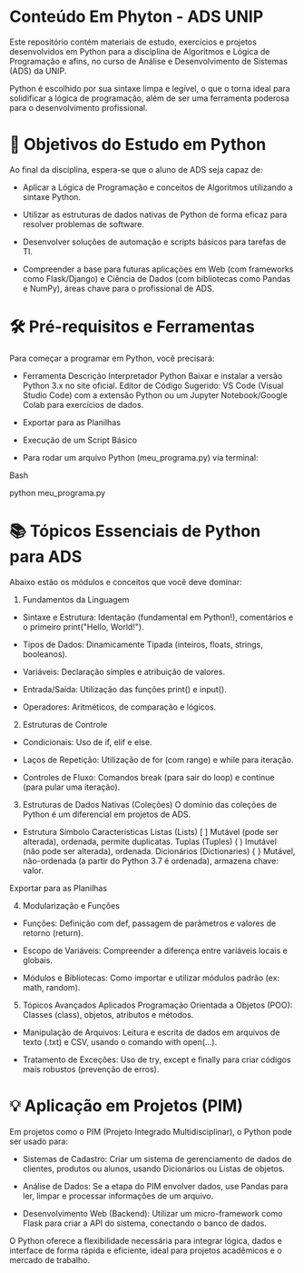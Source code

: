 # Conteúdo Em Phyton - ADS UNIP

Este repositório contém materiais de estudo, exercícios e projetos desenvolvidos em Python para a disciplina de Algoritmos e Lógica de Programação e afins, no curso de Análise e Desenvolvimento de Sistemas (ADS) da UNIP.

Python é escolhido por sua sintaxe limpa e legível, o que o torna ideal para solidificar a lógica de programação, além de ser uma ferramenta poderosa para o desenvolvimento profissional.

# 🎯 Objetivos do Estudo em Python
Ao final da disciplina, espera-se que o aluno de ADS seja capaz de:

  + Aplicar a Lógica de Programação e conceitos de Algoritmos utilizando a sintaxe Python.

  + Utilizar as estruturas de dados nativas de Python de forma eficaz para resolver problemas de software.

  + Desenvolver soluções de automação e scripts básicos para tarefas de TI.

  + Compreender a base para futuras aplicações em Web (com frameworks como Flask/Django) e Ciência de Dados (com bibliotecas como Pandas e NumPy), áreas chave para o profissional de ADS.

# 🛠️ Pré-requisitos e Ferramentas
Para começar a programar em Python, você precisará:

  + Ferramenta	Descrição
Interpretador Python	Baixar e instalar a versão Python 3.x no site oficial.
Editor de Código	Sugerido: VS Code (Visual Studio Code) com a extensão Python ou um Jupyter Notebook/Google Colab para exercícios de dados.

  + Exportar para as Planilhas
  + Execução de um Script Básico
  + Para rodar um arquivo Python (meu_programa.py) via terminal:

Bash

python meu_programa.py
# 📚 Tópicos Essenciais de Python para ADS
Abaixo estão os módulos e conceitos que você deve dominar:

1. Fundamentos da Linguagem
  + Sintaxe e Estrutura: Identação (fundamental em Python!), comentários e o primeiro print("Hello, World!").

  + Tipos de Dados: Dinamicamente Tipada (inteiros, floats, strings, booleanos).

  + Variáveis: Declaração simples e atribuição de valores.

  + Entrada/Saída: Utilização das funções print() e input().

  + Operadores: Aritméticos, de comparação e lógicos.

2. Estruturas de Controle
  + Condicionais: Uso de if, elif e else.

  + Laços de Repetição: Utilização de for (com range) e while para iteração.

  + Controles de Fluxo: Comandos break (para sair do loop) e continue (para pular uma iteração).

3. Estruturas de Dados Nativas (Coleções)
O domínio das coleções de Python é um diferencial em projetos de ADS.

  + Estrutura	Símbolo	Características
  Listas (Lists)	[ ]	Mutável (pode ser alterada), ordenada, permite duplicatas.
  Tuplas (Tuples)	( )	Imutável (não pode ser alterada), ordenada.
  Dicionários (Dictionaries)	{ }	Mutável, não-ordenada (a partir do Python 3.7 é ordenada), armazena chave: valor.

Exportar para as Planilhas

4. Modularização e Funções
  + Funções: Definição com def, passagem de parâmetros e valores de retorno (return).

  + Escopo de Variáveis: Compreender a diferença entre variáveis locais e globais.

  + Módulos e Bibliotecas: Como importar e utilizar módulos padrão (ex: math, random).

5. Tópicos Avançados Aplicados
Programação Orientada a Objetos (POO): Classes (class), objetos, atributos e métodos.

  + Manipulação de Arquivos: Leitura e escrita de dados em arquivos de texto (.txt) e CSV, usando o comando with open(...).

  + Tratamento de Exceções: Uso de try, except e finally para criar códigos mais robustos (prevenção de erros).

# 💡 Aplicação em Projetos (PIM)
Em projetos como o PIM (Projeto Integrado Multidisciplinar), o Python pode ser usado para:

  + Sistemas de Cadastro: Criar um sistema de gerenciamento de dados de clientes, produtos ou alunos, usando Dicionários ou Listas de objetos.

  + Análise de Dados: Se a etapa do PIM envolver dados, use Pandas para ler, limpar e processar informações de um arquivo.

  + Desenvolvimento Web (Backend): Utilizar um micro-framework como Flask para criar a API do sistema, conectando o banco de dados.

O Python oferece a flexibilidade necessária para integrar lógica, dados e interface de forma rápida e eficiente, ideal para projetos acadêmicos e o mercado de trabalho.
